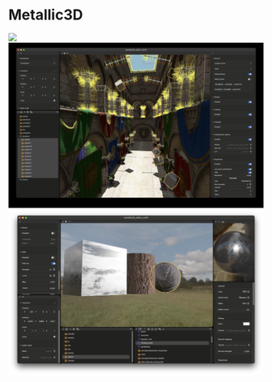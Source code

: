 # Metallic3D
![](metallic3d/snapshot1.png)
![](metallic3d/snapshot2.jpg)
![](metallic3d/snapshot3.png)
